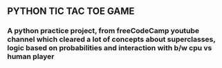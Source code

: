 ## PYTHON TIC TAC TOE GAME


### A python practice project, from freeCodeCamp youtube channel which cleared a lot of concepts about superclasses, logic based on probabilities and interaction with b/w cpu vs human player


